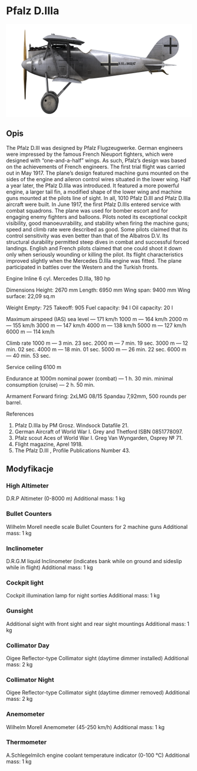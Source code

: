 # Pfalz D.IIIa

![pfalzd3a](../images/pfalzd3a.png)

## Opis

The Pfalz D.III was designed by Pfalz Flugzeugwerke. German engineers were impressed by the famous French Nieuport fighters, which were designed with “one-and-a-half” wings. As such, Pfalz’s design was based on the achievements of French engineers. The first trial flight was carried out in May 1917. The plane’s design featured machine guns mounted on the sides of the engine and aileron control wires situated in the lower wing. Half a year later, the Pfalz D.IIIa was introduced. It featured a more powerful engine, a larger tail fin, a modified shape of the lower wing and machine guns mounted at the pilots line of sight. In all, 1010 Pfalz D.III and Pfalz D.IIIa aircraft were built.
In June 1917, the first Pfalz D.IIIs entered service with combat squadrons. The plane was used for bomber escort and for engaging enemy fighters and balloons. Pilots noted its exceptional cockpit visibility, good manoeuvrability, and stability when firing the machine guns; speed and climb rate were described as good. Some pilots claimed that its control sensitivity was even better than that of the Albatros D.V. Its structural durability permitted steep dives in combat and successful forced landings. English and French pilots claimed that one could shoot it down only when seriously wounding or killing the pilot. Its flight characteristics improved slightly when the Mercedes D.IIIa engine was fitted. The plane participated in battles over the Western and the Turkish fronts.


Engine
Inline 6 cyl. Mercedes D.IIIa, 180 hp

Dimensions
Height: 2670 mm
Length: 6950 mm
Wing span: 9400 mm
Wing surface: 22,09 sq.m

Weight
Empty: 725
Takeoff: 905
Fuel capacity: 94 l
Oil capacity: 20 l

Maximum airspeed (IAS)
sea level — 171 km/h
1000 m — 164 km/h
2000 m — 155 km/h
3000 m — 147 km/h
4000 m — 138 km/h
5000 m — 127 km/h
6000 m — 114 km/h

Climb rate
1000 m —  3 min. 23 sec.
2000 m —  7 min. 19 sec.
3000 m — 12 min. 02 sec.
4000 m — 18 min. 01 sec.
5000 m — 26 min. 22 sec.
6000 m — 40 min. 53 sec.

Service ceiling 6100 m

Endurance at 1000m
nominal power (combat) — 1 h. 30 min.
minimal consumption (cruise) — 2 h. 50 min.

Armament
Forward firing: 2хLMG 08/15 Spandau 7,92mm, 500 rounds per barrel.

References
1) Pfalz D.IIIa by PM Grosz. Windsock Datafile 21.
2) German Aircraft of World War I. Grey and Thetford ISBN 0851778097.
3) Pfalz scout Aces of World War I.  Greg Van Wyngarden, Osprey № 71.
4) Flight magazine, Aprel 1918.
5) The Pfalz D.III , Profile Publications Number 43.

## Modyfikacje


### High Altimeter

D.R.P Altimeter (0-8000 m)
Additional mass: 1 kg


### Bullet Counters

Wilhelm Morell needle scale Bullet Counters for 2 machine guns
Additional mass: 1 kg


### Inclinometer

D.R.G.M liquid Inclinometer (indicates bank while on ground and sideslip while in flight)
Additional mass: 1 kg


### Cockpit light

Cockpit illumination lamp for night sorties
Additional mass: 1 kg


### Gunsight

Additional sight with front sight and rear sight mountings
Additional mass: 1 kg


### Collimator Day

Oigee Reflector-type Collimator sight (daytime dimmer installed)
Additional mass: 2 kg


### Collimator Night

Oigee Reflector-type Collimator sight (daytime dimmer removed)
Additional mass: 2 kg


### Anemometer

Wilhelm Morell Anemometer (45-250 km/h)
Additional mass: 1 kg


### Thermometer

A.Schlegelmilch engine coolant temperature indicator (0-100 °C)
Additional mass: 1 kg
